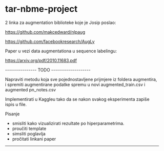 # tar-nbme-project



2 linka za augmentation biblioteke koje je Josip poslao:

https://github.com/makcedward/nlpaug

https://github.com/facebookresearch/AugLy


Paper u vezi data augmentationa u sequence labelingu:

https://arxiv.org/pdf/2010.11683.pdf

---------------- TODO --------------------

Napraviti metodu koja sve pojednostavljene prijmjere iz foldera augmentira, i spremiti augmentirane podatke spremu u novi augmented_train.csv i augmented pn_notes.csv

Implementirati u Kaggleu tako da se nakon svakog eksperimenta zapiše ispis u file.

Pisanje
- smisliti kako vizualizirati rezultate po hiperparametrima. 
- proučiti template
- simsliti poglavlja
- pročitati linkani paper

-------------------------------------------
